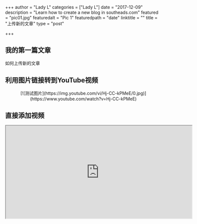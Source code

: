 +++
author = "Lady L"
categories = ["Lady L"]
date = "2017-12-09"
description = "Learn how to create a new blog in southeads.com"
featured = "pic01.jpg"
featuredalt = "Pic 1"
featuredpath = "date"
linktitle = ""
title = "上传新的文章"
type = "post"

+++

## 我的第一篇文章  
如何上传新的文章


## 利用图片链接转到YouTube视频  
<center>
[![测试图片](https://img.youtube.com/vi/Hj-CC-kPMeE/0.jpg)](https://www.youtube.com/watch?v=Hj-CC-kPMeE)
</center>

## 直接添加视频  

<div align="center">
    <iframe width="600" height="300"
        src="https://www.youtube.com/embed/OhlVBpEnjig">
    </iframe>
</div>  
